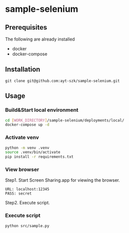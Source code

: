 # sample-selenium

## Prerequisites
The following are already installed

- docker
- docker-compose

## Installation
```
git clone git@github.com:ayt-szk/sample-selenium.git
```

## Usage
### Build&Start local environment
```sh
cd [WORK_DIRECTORY]/sample-selenium/deployments/local/
docker-compose up -d
```

### Activate venv
```sh
python -m venv .venv
source .venv/bin/activate
pip install -r requirements.txt
```

### View browser

Step1. Start Screen Sharing.app for viewing the browser.
```
URL: localhost:12345
PASS: secret
```

Step2. Execute script.

### Execute script
```sh
python src/sample.py
```



